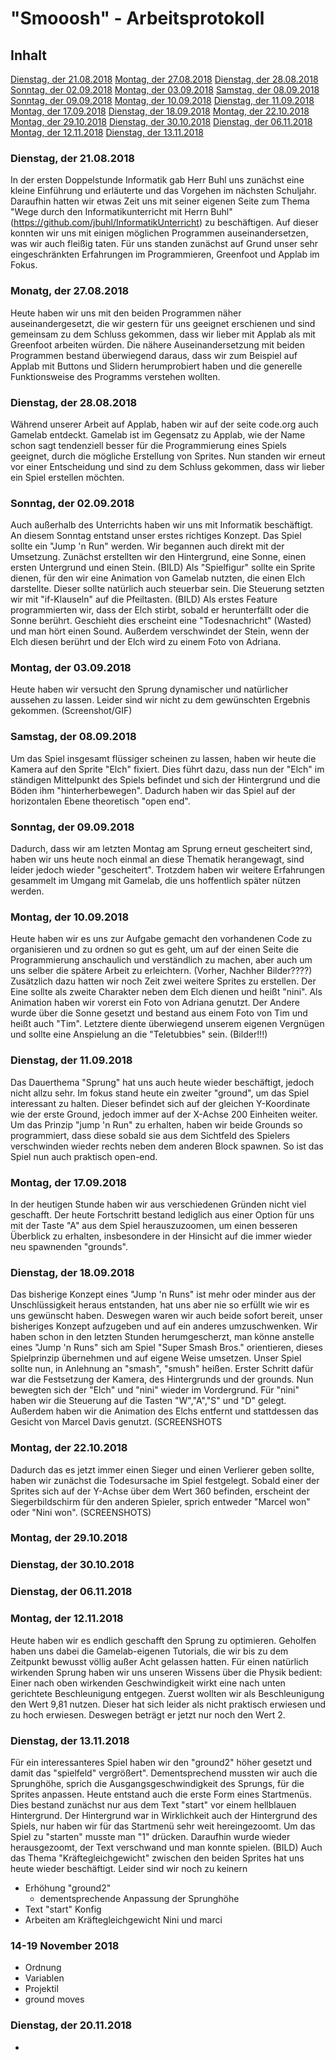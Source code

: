 # "Smooosh" - Arbeitsprotokoll 

## Inhalt

[Dienstag, der 21.08.2018](#1)
[Montag, der 27.08.2018](#2)
[Dienstag, der 28.08.2018](#3)
[Sonntag, der 02.09.2018](#4)
[Montag, der 03.09.2018](#5)
[Samstag, der 08.09.2018](#6)
[Sonntag, der 09.09.2018](#7)
[Montag, der 10.09.2018](#8)
[Dienstag, der 11.09.2018](#9)
[Montag, der 17.09.2018](#10)
[Dienstag, der 18.09.2018](#11)
[Montag, der 22.10.2018](#12)
[Montag, der 29.10.2018](#13)
[Dienstag, der 30.10.2018](#14)
[Dienstag, der 06.11.2018](#15)
[Montag, der 12.11.2018](#16)
[Dienstag, der 13.11.2018](#17)

### Dienstag, der 21.08.2018<a name="1"></a>
In der ersten Doppelstunde Informatik gab Herr Buhl uns zunächst eine kleine Einführung und erläuterte und das Vorgehen im nächsten Schuljahr. Daraufhin hatten wir etwas Zeit uns mit seiner eigenen Seite zum Thema "Wege durch den Informatikunterricht mit Herrn Buhl" (https://github.com/jbuhl/InformatikUnterricht) zu beschäftigen. Auf dieser konnten wir uns mit einigen möglichen Programmen auseinandersetzen, was wir auch fleißig taten. Für uns standen zunächst auf Grund unser sehr eingeschränkten Erfahrungen im Programmieren, Greenfoot und Applab im Fokus.

### Monatg, der 27.08.2018<a name="2"></a>
Heute haben wir uns mit den beiden Programmen näher auseinandergesetzt, die wir gestern für uns geeignet erschienen und sind gemeinsam zu dem Schluss gekommen, dass wir lieber mit Applab als mit Greenfoot arbeiten würden. Die nähere Auseinandersetzung mit beiden Programmen bestand überwiegend daraus, dass wir zum  Beispiel auf Applab mit Buttons und Slidern herumprobiert haben und die generelle Funktionsweise des Programms verstehen wollten. 

### Dienstag, der 28.08.2018<a name="3"></a>
Während unserer Arbeit auf Applab, haben wir auf der seite code.org auch Gamelab entdeckt. Gamelab ist im Gegensatz zu Applab, wie der Name schon sagt tendenziell besser für die Programmierung eines Spiels geeignet, durch die mögliche Erstellung von Sprites. Nun standen wir erneut vor einer Entscheidung und sind zu dem Schluss gekommen, dass wir lieber ein Spiel erstellen möchten. 

### Sonntag, der 02.09.2018<a name="4"></a>
Auch außerhalb des Unterrichts haben wir uns mit Informatik beschäftigt. An diesem Sonntag entstand unser erstes richtiges Konzept. Das Spiel sollte ein "Jump 'n Run" werden. Wir begannen auch direkt mit der Umsetzung. Zunächst erstellten wir den Hintergrund, eine Sonne, einen ersten Untergrund und einen Stein. (BILD) Als "Spielfigur" sollte ein Sprite dienen, für den wir eine Animation von Gamelab nutzten, die einen Elch darstellte. Dieser sollte natürlich auch steuerbar sein. Die Steuerung setzten wir mit "if-Klauseln" auf die Pfeiltasten. (BILD) Als erstes Feature programmierten wir, dass der Elch stirbt, sobald er herunterfällt oder die Sonne berührt. Geschieht dies erscheint eine "Todesnachricht" (Wasted) und man hört einen Sound. Außerdem verschwindet der Stein, wenn der Elch diesen berührt und der Elch wird zu einem Foto von Adriana. 

### Montag, der 03.09.2018<a name="5"></a>
Heute haben wir versucht den Sprung dynamischer und natürlicher aussehen zu lassen. Leider sind wir nicht zu dem gewünschten Ergebnis gekommen. (Screenshot/GIF)

### Samstag, der 08.09.2018<a name="6"></a>
Um das Spiel insgesamt flüssiger scheinen zu lassen, haben wir heute die Kamera auf den Sprite "Elch" fixiert. Dies führt dazu, dass nun der "Elch" im ständigen Mittelpunkt des Spiels befindet und sich der Hintergrund und die Böden ihm "hinterherbewegen". Dadurch haben wir das Spiel auf der horizontalen Ebene theoretisch "open end". 
  
### Sonntag, der 09.09.2018<a name="7"></a>
Dadurch, dass wir am letzten Montag am Sprung erneut gescheitert sind, haben wir uns heute noch einmal an diese Thematik herangewagt, sind leider jedoch wieder "gescheitert". Trotzdem haben wir weitere Erfahrungen gesammelt im Umgang mit Gamelab, die uns hoffentlich später nützen werden.

### Montag, der 10.09.2018<a name="8"></a>
Heute haben wir es uns zur Aufgabe gemacht den vorhandenen Code zu organisieren und zu ordnen so gut es geht, um auf der einen Seite die Programmierung anschaulich und verständlich zu machen, aber auch um uns selber die spätere Arbeit zu erleichtern.
  (Vorher, Nachher Bilder????)
Zusätzlich dazu hatten wir noch Zeit zwei weitere Sprites zu erstellen. Der Eine sollte als zweite Charakter neben dem Elch dienen und heißt "nini". Als Animation haben wir vorerst ein Foto von Adriana genutzt. Der Andere wurde über die Sonne gesetzt und bestand aus einem Foto von Tim und heißt auch "Tim". Letztere diente überwiegend unserem eigenen Vergnügen und sollte eine Anspielung an die "Teletubbies" sein.
  (Bilder!!!)

### Dienstag, der 11.09.2018<a name="9"></a>
Das Dauerthema "Sprung" hat uns auch heute wieder beschäftigt, jedoch nicht allzu sehr. Im fokus stand heute ein zweiter "ground", um das Spiel interessant zu halten. Dieser befindet sich auf der gleichen Y-Koordinate wie der erste Ground, jedoch immer auf der X-Achse 200 Einheiten weiter. Um das Prinzip "jump 'n Run" zu erhalten, haben wir beide Grounds so programmiert, dass diese sobald sie aus dem Sichtfeld des Spielers verschwinden wieder rechts neben dem anderen Block spawnen. So ist das Spiel nun auch praktisch open-end.

### Montag, der 17.09.2018<a name="10"></a>
In der heutigen Stunde haben wir aus verschiedenen Gründen nicht viel geschafft. Der heute Fortschritt bestand lediglich aus einer Option für uns mit der Taste "A" aus dem Spiel herauszuzoomen, um einen besseren Überblick zu erhalten, insbesondere in der Hinsicht auf die immer wieder neu spawnenden "grounds".

### Dienstag, der 18.09.2018<a name="11"></a>
Das bisherige Konzept eines "Jump 'n Runs" ist mehr oder minder aus der Unschlüssigkeit heraus entstanden, hat uns aber nie so erfüllt wie wir es uns gewünscht haben. Deswegen waren wir auch beide sofort bereit, unser bisheriges Konzept aufzugeben und auf ein anderes umzuschwenken. Wir haben schon in den letzten Stunden herumgescherzt, man könne anstelle eines "Jump 'n Runs" sich am Spiel "Super Smash Bros." orientieren, dieses Spielprinzip übernehmen und auf eigene Weise umsetzen. Unser Spiel sollte nun, in Anlehnung an "smash", "smush" heißen. Erster Schritt dafür war die Festsetzung der Kamera, des Hintergrunds und der grounds. Nun bewegten sich der "Elch" und "nini" wieder im Vordergrund. Für "nini" haben wir die Steuerung auf die Tasten "W","A","S" und "D" gelegt. Außerdem haben wir die Animation des Elchs entfernt und stattdessen das Gesicht von Marcel Davis genutzt.  (SCREENSHOTS

### Montag, der 22.10.2018<a name="12"></a>
Dadurch das es jetzt immer einen Sieger und einen Verlierer geben sollte, haben wir zunächst die Todesursache im Spiel festgelegt. Sobald einer der Sprites sich auf der Y-Achse über dem Wert 360 befinden, erscheint der Siegerbildschirm für den anderen Spieler, sprich entweder "Marcel won" oder "Nini won". (SCREENSHOTS)

### Montag, der 29.10.2018<a name="13"></a>


### Dienstag, der 30.10.2018<a name="14"></a>


### Dienstag, der 06.11.2018<a name="15"></a>


### Montag, der 12.11.2018<a name="16"></a>
Heute haben wir es endlich geschafft den Sprung zu optimieren. Geholfen haben uns dabei die Gamelab-eigenen Tutorials, die wir bis zu dem Zeitpunkt bewusst völlig außer Acht gelassen hatten. Für einen natürlich wirkenden Sprung haben wir uns unseren Wissens über die Physik bedient: Einer nach oben wirkenden Geschwindigkeit wirkt eine nach unten gerichtete Beschleunigung entgegen. Zuerst wollten wir als Beschleunigung den Wert 9,81 nutzen. Dieser hat sich leider als nicht praktisch erwiesen und zu hoch erwiesen. Deswegen beträgt er jetzt nur noch den Wert 2.

### Dienstag, der 13.11.2018<a name="17"></a>
Für ein interessanteres Spiel haben wir den "ground2" höher gesetzt und damit das "spielfeld" vergrößert". Dementsprechend mussten wir auch die Sprunghöhe, sprich die Ausgangsgeschwindigkeit des Sprungs, für die Sprites anpassen. Heute entstand auch die erste Form eines Startmenüs. Dies bestand zunächst nur aus dem Text "start" vor einem hellblauen Hintergrund. Der Hintergrund war in Wirklichkeit auch der Hintergrund des Spiels, nur haben wir für das Startmenü sehr weit hereingezoomt. Um das Spiel zu "starten" musste man "1" drücken. Daraufhin wurde wieder herausgezoomt, der Text verschwand und man konnte spielen. (BILD) Auch das Thema "Kräftegleichgewicht" zwischen den beiden Sprites hat uns heute wieder beschäftigt. Leider sind wir noch zu keinern
- Erhöhung "ground2" 
  - dementsprechende Anpassung der Sprunghöhe 
- Text "start" Konfig 
- Arbeiten am Kräftegleichgewicht Nini und marci 

### 14-19 November 2018
- Ordnung
- Variablen 
- Projektil
- ground moves

### Dienstag, der 20.11.2018
- 
